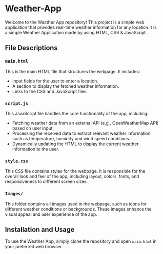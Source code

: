 # Weather-App

Welcome to the Weather App repository! This project is a simple web application that provides real-time weather information for any location.It is a simple Weather Application made by using HTML, CSS & JavaScript.

## File Descriptions

### `main.html`

This is the main HTML file that structures the webpage. It includes:
- Input fields for the user to enter a location.
- A section to display the fetched weather information.
- Links to the CSS and JavaScript files.

### `script.js`

This JavaScript file handles the core functionality of the app, including:
- Fetching weather data from an external API (e.g., OpenWeatherMap API) based on user input.
- Processing the received data to extract relevant weather information such as temperature, humidity and wind speed conditions.
- Dynamically updating the HTML to display the current weather information to the user.


### `style.css`

This CSS file contains styles for the webpage. It is responsible for the overall look and feel of the app, including layout, colors, fonts, and responsiveness to different screen sizes.

### `Images/`

This folder contains all images used in the webpage, such as icons for different weather conditions or backgrounds. These images enhance the visual appeal and user experience of the app.

## Installation and Usage

To use the Weather App, simply clone the repository and open `main.html` in your preferred web browser.
